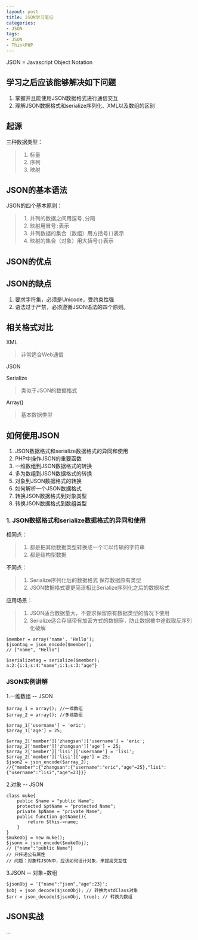 ```yaml
---
layout: post
title: JSON学习笔记
categories:
- JSON
tags:
- JSON
- ThinkPHP
---
```


JSON = Javascript Object Notation

## 学习之后应该能够解决如下问题

1. 掌握并且能使用JSON数据格式进行通信交互
2. 理解JSON数据格式和serialize序列化、XML以及数组的区别


## 起源

三种数据类型：
> 1. 标量
> 2. 序列
> 3. 映射

## JSON的基本语法

JSON的四个基本原则：

> 1. 并列的数据之间用逗号<code>,</code>分隔
> 2. 映射用冒号<code>:</code>表示
> 3. 并列数据的集合（数组）用方括号<code>[]</code>表示
> 4. 映射的集合（对象）用大括号<code>{}</code>表示


## JSON的优点

## JSON的缺点

1. 要求字符集，必须是Unicode，受约束性强
2. 语法过于严禁，必须遵循JSON语法的四个原则。

## 相关格式对比

XML

> 非常适合Web通信

JSON

Serialize

> 类似于JSON的数据格式

Array()

> 基本数据类型


## 如何使用JSON

1. JSON数据格式和serialize数据格式的异同和使用
2. PHP中操作JSON的重要函数
3. 一维数组到JSON数据格式的转换
4. 多为数组到JSON数据格式的转换
5. 对象到JSON数据格式的转换
6. 如何解析一个JSON数据格式
7. 转换JSON数据格式到对象类型
8. 转换JSON数据格式到数组类型

### 1. JSON数据格式和serialize数据格式的异同和使用

相同点：

> 1. 都是把其他数据类型转换成一个可以传输的字符串
> 2. 都是结构型数据

不同点：

> 1. Serialize序列化后的数据格式 保存数据原有类型
> 2. JSON数据格式要更简洁相比Serialize序列化之后的数据格式

应用场景：

> 1. JSON适合数据量大，不要求保留原有数据类型的情况下使用
> 2. Serialize适合存储带有加密方式的数据穿，防止数据被中途截取反序列化破解

    $member = array('name', 'Hello');
    $jsontag = json_encode($member);
    // ["name", "Hello"]

    $serializetag = serialize($member);
    a:2:{i:1;s:4:"name";i:1;s:3:"age"}

### JSON实例讲解

1.一维数组 -- JSON

    $array_1 = array(); //一维数组
    $array_2 = array(); //多维数组

    $array_1['username'] = 'eric';
    $array_1['age'] = 25;

    $array_2['member']['zhangsan']['username'] = 'eric';
    $array_2['member']['zhangsan']['age'] = 25;
    $array_2['member']['lisi']['username'] = 'lisi';
    $array_2['member']['lisi']['age'] = 25;
    $json2 = json_encode($array_2);
    //{"member":{"zhangsan":{"username":"eric","age"=25},"lisi":{"username":"lisi","age"=23}}}

2.对象 -- JSON

    class muke{
        public $name = "public Name";
        protected $ptName = "protected Name";
        private $pName = "private Name";
        public function getName(){
            return $this->name;
        }
    }
    $mukeObj = new muke();
    $jsonm = json_encode($mukeObj);
    // {"name":"public Name"}
    // 只传递公有属性
    // 问题：对象转JSON中，应该如何设计对象，来提高交互性

3.JSON -- 对象+数组

    $jsonObj = '{"name":"json","age":23}';
    $obj = json_decode($jsonObj); // 转换为stdClass对象
    $arr = json_decode($jsonObj, true); // 转换为数组


## JSON实战

...